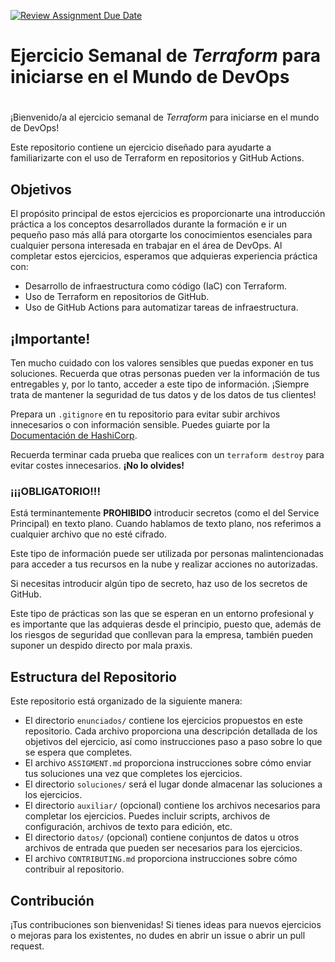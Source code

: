 [![Review Assignment Due Date](https://classroom.github.com/assets/deadline-readme-button-24ddc0f5d75046c5622901739e7c5dd533143b0c8e959d652212380cedb1ea36.svg)](https://classroom.github.com/a/OKU8xfqN)
# Ejercicio Semanal de _Terraform_ para iniciarse en el Mundo de DevOps
#
¡Bienvenido/a al ejercicio semanal de _Terraform_ para iniciarse en el mundo de DevOps!

Este repositorio contiene un ejercicio diseñado para ayudarte a familiarizarte con el uso de Terraform en repositorios y GitHub Actions.

## Objetivos

El propósito principal de estos ejercicios es proporcionarte una introducción práctica a los conceptos desarrollados durante la formación e ir un pequeño paso más allá para otorgarte los conocimientos esenciales para cualquier persona interesada en trabajar en el área de DevOps. Al completar estos ejercicios, esperamos que adquieras experiencia práctica con:

- Desarrollo de infraestructura como código (IaC) con Terraform.
- Uso de Terraform en repositorios de GitHub.
- Uso de GitHub Actions para automatizar tareas de infraestructura.

## ¡Importante!

Ten mucho cuidado con los valores sensibles que puedas exponer en tus soluciones. Recuerda que otras personas pueden ver la información de tus entregables y, por lo tanto, acceder a este tipo de información. ¡Siempre trata de mantener la seguridad de tus datos y de los datos de tus clientes!

Prepara un `.gitignore` en tu repositorio para evitar subir archivos innecesarios o con información sensible. Puedes guiarte por la [Documentación de HashiCorp](https://developer.hashicorp.com/terraform/language/style#gitignore).

Recuerda terminar cada prueba que realices con un `terraform destroy` para evitar costes innecesarios. **¡No lo olvides!**

### ¡¡¡OBLIGATORIO!!!

Está terminantemente **PROHIBIDO** introducir secretos (como el del Service Principal) en texto plano. Cuando hablamos de texto plano, nos referimos a cualquier archivo que no esté cifrado.

Este tipo de información puede ser utilizada por personas malintencionadas para acceder a tus recursos en la nube y realizar acciones no autorizadas.

Si necesitas introducir algún tipo de secreto, haz uso de los secretos de GitHub.

Este tipo de prácticas son las que se esperan en un entorno profesional y es importante que las adquieras desde el principio, puesto que, además de los riesgos de seguridad que conllevan para la empresa, también pueden suponer un despido directo por mala praxis.

## Estructura del Repositorio

Este repositorio está organizado de la siguiente manera:


- El directorio `enunciados/` contiene los ejercicios propuestos en este repositorio. Cada archivo proporciona una descripción detallada de los objetivos del ejercicio, así como instrucciones paso a paso sobre lo que se espera que completes.
- El archivo `ASSIGMENT.md` proporciona instrucciones sobre cómo enviar tus soluciones una vez que completes los ejercicios.
- El directorio `soluciones/` será el lugar donde almacenar las soluciones a los ejercicios.
- El directorio `auxiliar/` (opcional) contiene los archivos necesarios para completar los ejercicios. Puedes incluir scripts, archivos de configuración, archivos de texto para edición, etc.
- El directorio `datos/` (opcional) contiene conjuntos de datos u otros archivos de entrada que pueden ser necesarios para los ejercicios.
- El archivo `CONTRIBUTING.md` proporciona instrucciones sobre cómo contribuir al repositorio.

## Contribución

¡Tus contribuciones son bienvenidas! Si tienes ideas para nuevos ejercicios o mejoras para los existentes, no dudes en abrir un issue o abrir un pull request.

